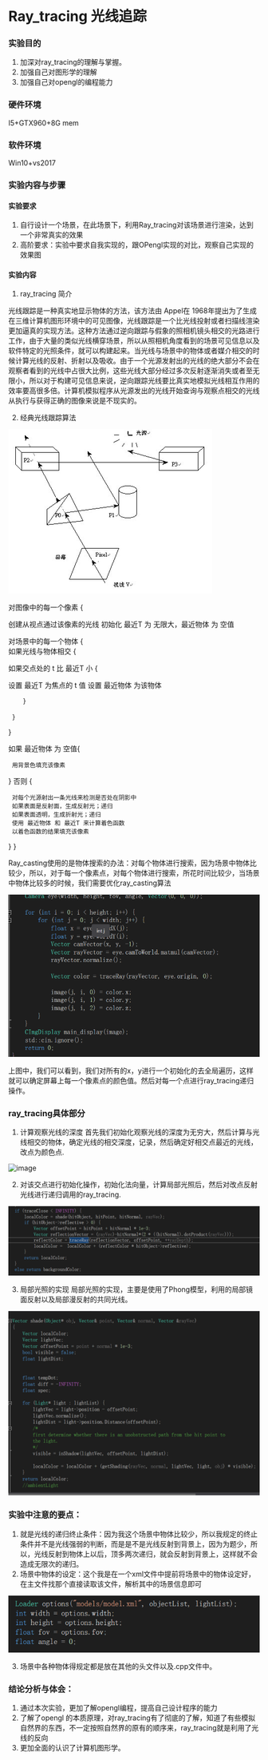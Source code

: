 #  Ray_tracing 光线追踪

### 实验目的
1.	加深对ray_tracing的理解与掌握。
2.	加强自己对图形学的理解
3.	加强自己对opengl的编程能力

### 硬件环境
I5+GTX960+8G mem


### 软件环境

Win10+vs2017

### 实验内容与步骤

#### 实验要求

1. 自行设计一个场景，在此场景下，利用Ray_tracing对该场景进行渲染，达到一个非常真实的效果
2. 高阶要求：实验中要求自我实现的，跟OPengl实现的对比，观察自己实现的效果图
#### 实验内容
1. ray_tracing 简介

光线跟踪是一种真实地显示物体的方法，该方法由 Appel在 1968年提出为了生成在三维计算机图形环境中的可见图像，光线跟踪是一个比光线投射或者扫描线渲染更加逼真的实现方法。这种方法通过逆向跟踪与假象的照相机镜头相交的光路进行工作，由于大量的类似光线横穿场景，所以从照相机角度看到的场景可见信息以及软件特定的光照条件，就可以构建起来。当光线与场景中的物体或者媒介相交的时候计算光线的反射、折射以及吸收。由于一个光源发射出的光线的绝大部分不会在观察者看到的光线中占很大比例，这些光线大部分经过多次反射逐渐消失或者至无限小，所以对于构建可见信息来说，逆向跟踪光线要比真实地模拟光线相互作用的效率要高很多倍。计算机模拟程序从光源发出的光线开始查询与观察点相交的光线从执行与获得正确的图像来说是不现实的。

2. 经典光线跟踪算法

![image](/images/tupian1.jpg)

 对图像中的每一个像素 {  
 
 创建从视点通过该像素的光线   初始化 最近T 为 无限大，最近物体 为 空值 
 
对场景中的每一个物体 {      
如果光线与物体相交 {  

如果交点处的 t 比 最近T 小 {    

  设置 最近T 为焦点的 t 值 
           设置 最近物体 为该物体 
           
        } 
        
     } 
     
  } 
 
  如果 最近物体 为 空值{ 
  
     用背景色填充该像素 
  } 否则 {
  
     对每个光源射出一条光线来检测是否处在阴影中
     如果表面是反射面，生成反射光；递归 
     如果表面透明，生成折射光；递归 
     使用 最近物体 和 最近T 来计算着色函数
     以着色函数的结果填充该像素 
  } 
}
 
Ray_casting使用的是物体搜索的办法：对每个物体进行搜索，因为场景中物体比较少，所以，对于每一个像素点，对每个物体进行搜索，所花时间比较少，当场景中物体比较多的时候，我们需要优化ray_casting算法

![image](/images/tupian2.png)

上图中，我们可以看到，我们对所有的x，y进行一个初始化的去全局遍历，这样就可以确定屏幕上每一个像素点的颜色值。然后对每一个点进行ray_tracing递归操作。


### ray_tracing具体部分

1.	计算观察光线的深度
首先我们初始化观察光线的深度为无穷大，然后计算与光线相交的物体，确定光线的相交深度，记录，然后确定好相交点最近的光线，改点为颜色点.

![image](/images/tupian3.png)

2.	对该交点进行初始化操作，初始化法向量，计算局部光照后，然后对改点反射光线进行递归调用的ray_tracing.

![image](/images/tupian4.png)

3.	局部光照的实现
局部光照的实现，主要是使用了Phong模型，利用的局部镜面反射以及局部漫反射的共同光线。

![image](images/tupian6.png)

### 实验中注意的要点：

1.	就是光线的递归终止条件：因为我这个场景中物体比较少，所以我规定的终止条件并不是光线强弱的判断，而是是不是光线反射到背景上，因为为题少，所以，光线反射到物体上以后，顶多两次递归，就会反射到背景上，这样就不会造成无限次的递归。
2.	场景中物体的设定：这个我是在一个xml文件中提前将场景中的物体设定好，在主文件找那个直接读取该文件，解析其中的场景信息即可

![image](/images/tupian5.png)

3. 场景中各种物体得规定都是放在其他的头文件以及.cpp文件中。


### 结论分析与体会：
1.	通过本次实验，更加了解opengl编程，提高自己设计程序的能力
2.	了解了opengl 的本质原理，对ray_tracing有了彻底的了解，知道了有些模拟自然界的东西，不一定按照自然界的原有的顺序来，ray_tracing就是利用了光线的反向
3.	更加全面的认识了计算机图形学。






